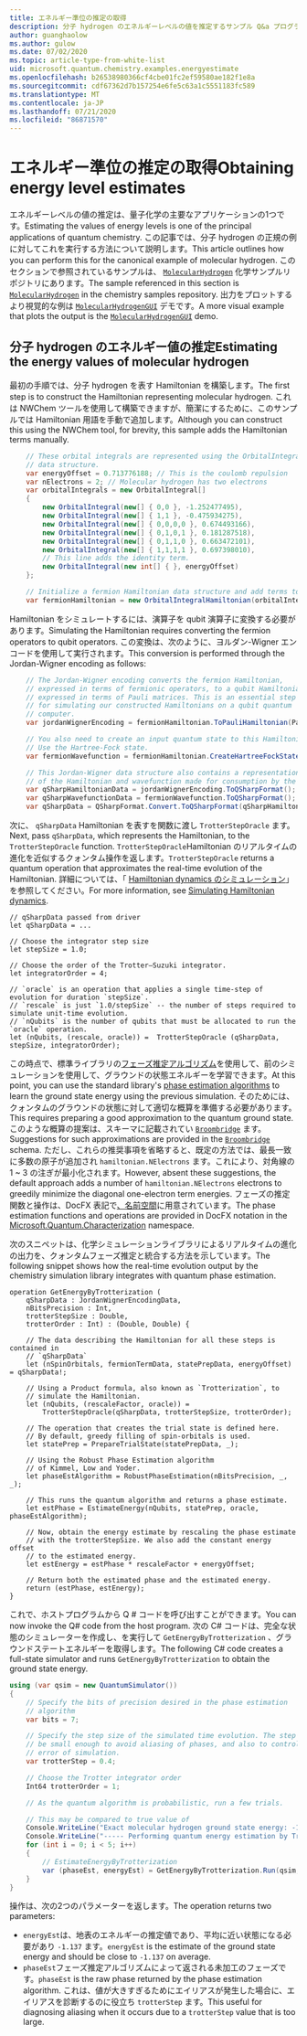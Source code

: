 ```yaml
---
title: エネルギー準位の推定の取得
description: 分子 hydrogen のエネルギーレベルの値を推定するサンプル Q&a プログラムについて説明します。
author: guanghaolow
ms.author: gulow
ms.date: 07/02/2020
ms.topic: article-type-from-white-list
uid: microsoft.quantum.chemistry.examples.energyestimate
ms.openlocfilehash: b26538980366cf4cbe01fc2ef59580ae182f1e8a
ms.sourcegitcommit: cdf67362d7b157254e6fe5c63a1c5551183fc589
ms.translationtype: MT
ms.contentlocale: ja-JP
ms.lasthandoff: 07/21/2020
ms.locfileid: "86871570"
---
```

# <a name="obtaining-energy-level-estimates"></a><span data-ttu-id="3480c-103">エネルギー準位の推定の取得</span><span class="sxs-lookup"><span data-stu-id="3480c-103">Obtaining energy level estimates</span></span>
<span data-ttu-id="3480c-104">エネルギーレベルの値の推定は、量子化学の主要なアプリケーションの1つです。</span><span class="sxs-lookup"><span data-stu-id="3480c-104">Estimating the values of energy levels is one of the principal applications of quantum chemistry.</span></span> <span data-ttu-id="3480c-105">この記事では、分子 hydrogen の正規の例に対してこれを実行する方法について説明します。</span><span class="sxs-lookup"><span data-stu-id="3480c-105">This article outlines how you can perform this for the canonical example of molecular hydrogen.</span></span> <span data-ttu-id="3480c-106">このセクションで参照されているサンプルは、 [`MolecularHydrogen`](https://github.com/microsoft/Quantum/tree/master/samples/chemistry/MolecularHydrogen) 化学サンプルリポジトリにあります。</span><span class="sxs-lookup"><span data-stu-id="3480c-106">The sample referenced in this section is [`MolecularHydrogen`](https://github.com/microsoft/Quantum/tree/master/samples/chemistry/MolecularHydrogen) in the chemistry samples repository.</span></span> <span data-ttu-id="3480c-107">出力をプロットするより視覚的な例は [`MolecularHydrogenGUI`](https://github.com/microsoft/Quantum/tree/master/samples/chemistry/MolecularHydrogenGUI) デモです。</span><span class="sxs-lookup"><span data-stu-id="3480c-107">A more visual example that plots the output is the [`MolecularHydrogenGUI`](https://github.com/microsoft/Quantum/tree/master/samples/chemistry/MolecularHydrogenGUI) demo.</span></span>

## <a name="estimating-the-energy-values-of-molecular-hydrogen"></a><span data-ttu-id="3480c-108">分子 hydrogen のエネルギー値の推定</span><span class="sxs-lookup"><span data-stu-id="3480c-108">Estimating the energy values of molecular hydrogen</span></span>

<span data-ttu-id="3480c-109">最初の手順では、分子 hydrogen を表す Hamiltonian を構築します。</span><span class="sxs-lookup"><span data-stu-id="3480c-109">The first step is to construct the Hamiltonian representing molecular hydrogen.</span></span> <span data-ttu-id="3480c-110">これは NWChem ツールを使用して構築できますが、簡潔にするために、このサンプルでは Hamiltonian 用語を手動で追加します。</span><span class="sxs-lookup"><span data-stu-id="3480c-110">Although you can construct this using the NWChem tool, for brevity, this sample adds the Hamiltonian terms manually.</span></span>

```csharp
    // These orbital integrals are represented using the OrbitalIntegral
    // data structure.
    var energyOffset = 0.713776188; // This is the coulomb repulsion
    var nElectrons = 2; // Molecular hydrogen has two electrons
    var orbitalIntegrals = new OrbitalIntegral[]
    {
        new OrbitalIntegral(new[] { 0,0 }, -1.252477495),
        new OrbitalIntegral(new[] { 1,1 }, -0.475934275),
        new OrbitalIntegral(new[] { 0,0,0,0 }, 0.674493166),
        new OrbitalIntegral(new[] { 0,1,0,1 }, 0.181287518),
        new OrbitalIntegral(new[] { 0,1,1,0 }, 0.663472101),
        new OrbitalIntegral(new[] { 1,1,1,1 }, 0.697398010),
        // This line adds the identity term.
        new OrbitalIntegral(new int[] { }, energyOffset)
    };

    // Initialize a fermion Hamiltonian data structure and add terms to it.
    var fermionHamiltonian = new OrbitalIntegralHamiltonian(orbitalIntegrals).ToFermionHamiltonian();
```

<span data-ttu-id="3480c-111">Hamiltonian をシミュレートするには、演算子を qubit 演算子に変換する必要があります。</span><span class="sxs-lookup"><span data-stu-id="3480c-111">Simulating the Hamiltonian requires converting the fermion operators to qubit operators.</span></span> <span data-ttu-id="3480c-112">この変換は、次のように、ヨルダン-Wigner エンコードを使用して実行されます。</span><span class="sxs-lookup"><span data-stu-id="3480c-112">This conversion is performed through the Jordan-Wigner encoding as follows:</span></span>

```csharp
    // The Jordan-Wigner encoding converts the fermion Hamiltonian, 
    // expressed in terms of fermionic operators, to a qubit Hamiltonian,
    // expressed in terms of Pauli matrices. This is an essential step
    // for simulating our constructed Hamiltonians on a qubit quantum
    // computer.
    var jordanWignerEncoding = fermionHamiltonian.ToPauliHamiltonian(Pauli.QubitEncoding.JordanWigner);

    // You also need to create an input quantum state to this Hamiltonian.
    // Use the Hartree-Fock state.
    var fermionWavefunction = fermionHamiltonian.CreateHartreeFockState(nElectrons);

    // This Jordan-Wigner data structure also contains a representation 
    // of the Hamiltonian and wavefunction made for consumption by the Q# operations.
    var qSharpHamiltonianData = jordanWignerEncoding.ToQSharpFormat();
    var qSharpWavefunctionData = fermionWavefunction.ToQSharpFormat();
    var qSharpData = QSharpFormat.Convert.ToQSharpFormat(qSharpHamiltonianData, qSharpWavefunctionData);
```

<span data-ttu-id="3480c-113">次に、 `qSharpData` Hamiltonian を表すを関数に渡し `TrotterStepOracle` ます。</span><span class="sxs-lookup"><span data-stu-id="3480c-113">Next, pass `qSharpData`, which represents the Hamiltonian, to the `TrotterStepOracle` function.</span></span> <span data-ttu-id="3480c-114">`TrotterStepOracle`Hamiltonian のリアルタイムの進化を近似するクォンタム操作を返します。</span><span class="sxs-lookup"><span data-stu-id="3480c-114">`TrotterStepOracle` returns a quantum operation that approximates the real-time evolution of the Hamiltonian.</span></span> <span data-ttu-id="3480c-115">詳細については、「 [Hamiltonian dynamics のシミュレーション](xref:microsoft.quantum.chemistry.concepts.simulationalgorithms)」を参照してください。</span><span class="sxs-lookup"><span data-stu-id="3480c-115">For more information, see [Simulating Hamiltonian dynamics](xref:microsoft.quantum.chemistry.concepts.simulationalgorithms).</span></span>

```qsharp
// qSharpData passed from driver
let qSharpData = ... 

// Choose the integrator step size
let stepSize = 1.0;

// Choose the order of the Trotter—Suzuki integrator.
let integratorOrder = 4;

// `oracle` is an operation that applies a single time-step of evolution for duration `stepSize`.
// `rescale` is just `1.0/stepSize` -- the number of steps required to simulate unit-time evolution.
// `nQubits` is the number of qubits that must be allocated to run the `oracle` operation.
let (nQubits, (rescale, oracle)) =  TrotterStepOracle (qSharpData, stepSize, integratorOrder);
```

<span data-ttu-id="3480c-116">この時点で、標準ライブラリの[フェーズ推定アルゴリズム](xref:microsoft.quantum.libraries.characterization)を使用して、前のシミュレーションを使用して、グラウンドの状態エネルギーを学習できます。</span><span class="sxs-lookup"><span data-stu-id="3480c-116">At this point, you can use the standard library's [phase estimation algorithms](xref:microsoft.quantum.libraries.characterization) to learn the ground state energy using the previous simulation.</span></span> <span data-ttu-id="3480c-117">そのためには、クォンタムのグラウンドの状態に対して適切な概算を準備する必要があります。</span><span class="sxs-lookup"><span data-stu-id="3480c-117">This requires preparing a good approximation to the quantum ground state.</span></span> <span data-ttu-id="3480c-118">このような概算の提案は、スキーマに記載されてい [`Broombridge`](xref:microsoft.quantum.libraries.chemistry.schema.broombridge) ます。</span><span class="sxs-lookup"><span data-stu-id="3480c-118">Suggestions for such approximations are provided in the [`Broombridge`](xref:microsoft.quantum.libraries.chemistry.schema.broombridge) schema.</span></span> <span data-ttu-id="3480c-119">ただし、これらの推奨事項を省略すると、既定の方法では、最長一致に多数の原子が追加され `hamiltonian.NElectrons` ます。これにより、対角線の 1 ~ 3 の注ぎが最小化されます。</span><span class="sxs-lookup"><span data-stu-id="3480c-119">However, absent these suggestions, the default approach adds a number of `hamiltonian.NElectrons` electrons to greedily minimize the diagonal one-electron term energies.</span></span> <span data-ttu-id="3480c-120">フェーズの推定関数と操作は、DocFX 表記で[、名前空間](xref:microsoft.quantum.characterization)に用意されています。</span><span class="sxs-lookup"><span data-stu-id="3480c-120">The phase estimation functions and operations are provided in DocFX notation in the [Microsoft.Quantum.Characterization](xref:microsoft.quantum.characterization) namespace.</span></span>

<span data-ttu-id="3480c-121">次のスニペットは、化学シミュレーションライブラリによるリアルタイムの進化の出力を、クォンタムフェーズ推定と統合する方法を示しています。</span><span class="sxs-lookup"><span data-stu-id="3480c-121">The following snippet shows how the real-time evolution output by the chemistry simulation library integrates with quantum phase estimation.</span></span>

```qsharp
operation GetEnergyByTrotterization (
    qSharpData : JordanWignerEncodingData, 
    nBitsPrecision : Int, 
    trotterStepSize : Double, 
    trotterOrder : Int) : (Double, Double) {
    
    // The data describing the Hamiltonian for all these steps is contained in
    // `qSharpData`
    let (nSpinOrbitals, fermionTermData, statePrepData, energyOffset) = qSharpData!;
    
    // Using a Product formula, also known as `Trotterization`, to
    // simulate the Hamiltonian.
    let (nQubits, (rescaleFactor, oracle)) = 
        TrotterStepOracle(qSharpData, trotterStepSize, trotterOrder);
    
    // The operation that creates the trial state is defined here.
    // By default, greedy filling of spin-orbitals is used.
    let statePrep = PrepareTrialState(statePrepData, _);
    
    // Using the Robust Phase Estimation algorithm
    // of Kimmel, Low and Yoder.
    let phaseEstAlgorithm = RobustPhaseEstimation(nBitsPrecision, _, _);
    
    // This runs the quantum algorithm and returns a phase estimate.
    let estPhase = EstimateEnergy(nQubits, statePrep, oracle, phaseEstAlgorithm);
    
    // Now, obtain the energy estimate by rescaling the phase estimate
    // with the trotterStepSize. We also add the constant energy offset
    // to the estimated energy.
    let estEnergy = estPhase * rescaleFactor + energyOffset;
    
    // Return both the estimated phase and the estimated energy.
    return (estPhase, estEnergy);
}
```

<span data-ttu-id="3480c-122">これで、ホストプログラムから Q # コードを呼び出すことができます。</span><span class="sxs-lookup"><span data-stu-id="3480c-122">You can now invoke the Q# code from the host program.</span></span> <span data-ttu-id="3480c-123">次の C# コードは、完全な状態のシミュレーターを作成し、を実行して `GetEnergyByTrotterization` 、グラウンドステートエネルギーを取得します。</span><span class="sxs-lookup"><span data-stu-id="3480c-123">The following C# code creates a full-state simulator and runs `GetEnergyByTrotterization` to obtain the ground state energy.</span></span>

```csharp
using (var qsim = new QuantumSimulator())
{
    // Specify the bits of precision desired in the phase estimation 
    // algorithm
    var bits = 7;

    // Specify the step size of the simulated time evolution. The step size needs to
    // be small enough to avoid aliasing of phases, and also to control the
    // error of simulation.
    var trotterStep = 0.4;

    // Choose the Trotter integrator order
    Int64 trotterOrder = 1;

    // As the quantum algorithm is probabilistic, run a few trials.

    // This may be compared to true value of
    Console.WriteLine("Exact molecular hydrogen ground state energy: -1.137260278.\n");
    Console.WriteLine("----- Performing quantum energy estimation by Trotter simulation algorithm");
    for (int i = 0; i < 5; i++)
    {
        // EstimateEnergyByTrotterization
        var (phaseEst, energyEst) = GetEnergyByTrotterization.Run(qsim, qSharpData, bits, trotterStep, trotterOrder).Result;
    }
}
```

<span data-ttu-id="3480c-124">操作は、次の2つのパラメーターを返します。</span><span class="sxs-lookup"><span data-stu-id="3480c-124">The operation returns two parameters:</span></span> 

- <span data-ttu-id="3480c-125">`energyEst`は、地表のエネルギーの推定値であり、平均に近い状態になる必要があり `-1.137` ます。</span><span class="sxs-lookup"><span data-stu-id="3480c-125">`energyEst` is the estimate of the ground state energy and should be close to `-1.137` on average.</span></span> 
- <span data-ttu-id="3480c-126">`phaseEst`フェーズ推定アルゴリズムによって返される未加工のフェーズです。</span><span class="sxs-lookup"><span data-stu-id="3480c-126">`phaseEst` is the raw phase returned by the phase estimation algorithm.</span></span> <span data-ttu-id="3480c-127">これは、値が大きすぎるためにエイリアスが発生した場合に、エイリアスを診断するのに役立ち `trotterStep` ます。</span><span class="sxs-lookup"><span data-stu-id="3480c-127">This useful for diagnosing aliasing when it occurs due to a `trotterStep` value that is too large.</span></span>
